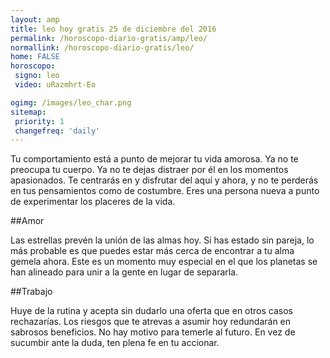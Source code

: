 ```yaml
---
layout: amp
title: leo hoy gratis 25 de diciembre del 2016 
permalink: /horoscopo-diario-gratis/amp/leo/
normallink: /horoscopo-diario-gratis/leo/
home: FALSE
horoscopo:
 signo: leo
 video: uRazmhrt-Eo

ogimg: /images/leo_char.png
sitemap:
 priority: 1
 changefreq: 'daily'
---
```



Tu comportamiento está a punto de mejorar tu vida amorosa. Ya no te preocupa tu cuerpo. Ya no te dejas distraer por él en los momentos apasionados. Te centrarás en y disfrutar del aquí y ahora, y no te perderás en tus pensamientos como de costumbre. Eres una persona nueva a punto de experimentar los placeres de la vida.

##Amor

Las estrellas prevén la unión de las almas hoy. Si has estado sin pareja, lo más probable es que puedes estar más cerca de encontrar a tu alma gemela ahora. Este es un momento muy especial en el que los planetas se han alineado para unir a la gente en lugar de separarla.

##Trabajo

Huye de la rutina y acepta sin dudarlo una oferta que en otros casos rechazarías. Los riesgos que te atrevas a asumir hoy redundarán en sabrosos beneficios. No hay motivo para temerle al futuro. En vez de sucumbir ante la duda, ten plena fe en tu accionar.